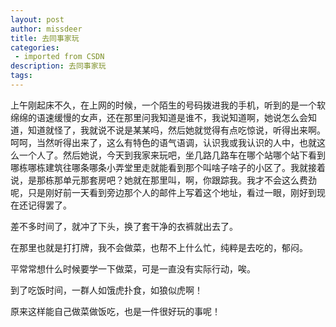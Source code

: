 ```yaml
---
layout: post
author: missdeer
title: 去同事家玩
categories: 
 - imported from CSDN
description: 去同事家玩
tags: 
---
```


上午刚起床不久，在上网的时候，一个陌生的号码拨进我的手机，听到的是一个软绵绵的语速缓慢的女声，还在那里问我知道是谁不，我说知道啊，她说怎么会知道，知道就怪了，我就说不说是某某吗，然后她就觉得有点吃惊说，听得出来啊。呵呵，当然听得出来了，这么有特色的语气语调，认识我或我认识的人中，也就这么一个人了。然后她说，今天到我家来玩吧，坐几路几路车在哪个站哪个站下看到哪栋哪栋建筑往哪条哪条小弄堂里走就能看到那个叫啥子啥子的小区了。我就接着说，是那栋那单元那套房吧？她就在那里叫，啊，你跟踪我。我才不会这么费劲呢，只是刚好前一天看到旁边那个人的邮件上写着这个地址，看过一眼，刚好到现在还记得罢了。

差不多时间了，就冲了下头，换了套干净的衣裤就出去了。

在那里也就是打打牌，我不会做菜，也帮不上什么忙，纯粹是去吃的，郁闷。

平常常想什么时候要学一下做菜，可是一直没有实际行动，唉。

到了吃饭时间，一群人如饿虎扑食，如狼似虎啊！

原来这样能自己做菜做饭吃，也是一件很好玩的事呢！
